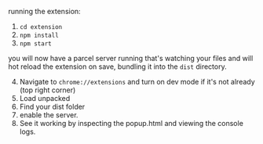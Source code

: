 running the extension:

1. `cd extension`
2. `npm install`
3. `npm start`

you will now have a parcel server running that's watching your files and will hot reload the extension on save, bundling it into the `dist` directory. 

4. Navigate to `chrome://extensions` and turn on dev mode if it's not already (top right corner)
5. Load unpacked
6. Find your dist folder
7. enable the server.
8. See it working by inspecting the popup.html and viewing the console logs.

